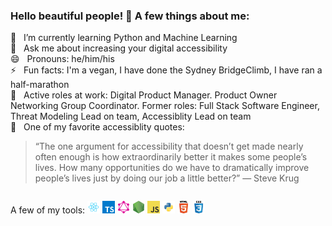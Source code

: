 ### Hello beautiful people! 👋 A few things about me:

🌱&nbsp;&nbsp;&nbsp;I’m currently learning Python and Machine Learning  
💬&nbsp;&nbsp;&nbsp;Ask me about increasing your digital accessibility  
😄&nbsp;&nbsp;&nbsp;Pronouns: he/him/his  
⚡&nbsp;&nbsp;&nbsp;Fun facts: I'm a vegan, I have done the Sydney BridgeClimb, I have ran a half-marathon  
:muscle:&nbsp;&nbsp;&nbsp;Active roles at work: Digital Product Manager. Product Owner Networking Group Coordinator. Former roles: Full Stack Software Engineer, Threat Modeling Lead on team, Accessiblity Lead on team  
:speech_balloon:&nbsp;&nbsp;&nbsp;One of my favorite accessiblity quotes:

> “The one argument for accessibility that doesn’t get made nearly often enough is how extraordinarily better it makes some people’s lives. How many opportunities do we have to dramatically improve people’s lives just by doing our job a little better?” ― Steve Krug

<pre></pre>

A few of my tools:
<img src="https://raw.githubusercontent.com/github/explore/80688e429a7d4ef2fca1e82350fe8e3517d3494d/topics/react/react.png" height="20" alt="React" /> <img src="https://raw.githubusercontent.com/github/explore/80688e429a7d4ef2fca1e82350fe8e3517d3494d/topics/typescript/typescript.png" height="20" alt="TypeScript" /> <img src="https://raw.githubusercontent.com/github/explore/80688e429a7d4ef2fca1e82350fe8e3517d3494d/topics/graphql/graphql.png" height="20" alt="GraphQL" /> <img src="https://raw.githubusercontent.com/github/explore/80688e429a7d4ef2fca1e82350fe8e3517d3494d/topics/nodejs/nodejs.png" height="20" alt="NodeJs" /> <img src="https://raw.githubusercontent.com/github/explore/80688e429a7d4ef2fca1e82350fe8e3517d3494d/topics/javascript/javascript.png" height="20" alt="JavaScript" /> <img src="https://raw.githubusercontent.com/github/explore/80688e429a7d4ef2fca1e82350fe8e3517d3494d/topics/python/python.png" height="20" alt="Python" /> <img src="https://raw.githubusercontent.com/github/explore/80688e429a7d4ef2fca1e82350fe8e3517d3494d/topics/html/html.png" height="20" alt="HTML" /> <img src="https://raw.githubusercontent.com/github/explore/80688e429a7d4ef2fca1e82350fe8e3517d3494d/topics/css/css.png" height="20" alt="CSS" />
